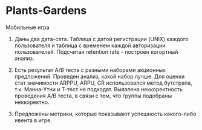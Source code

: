 # Plants-Gardens

Мобильные игра

1. Даны два дата-сета. Таблица с датой регистрации (UNIX) каждого пользователя и таблица с временем каждой авторизации пользователей. Подсчитан retention rate - построен когортный анализ.

2. Есть результат A/B теста с разными наборами акционных предложений. Проведен анализ, какой набор лучше. Для оценки стат значимости ARPPU, ARPU, CR использовался метод бутстрапа, т.к. Манна-Утни и Т-тест не подходят. Выявлена неккоректность проведения A/B теста, в связи с тем, что группы подобраны неккоректно.

3. Предложены метрики, которые показывают успешность какого-либо ивента в игре.
